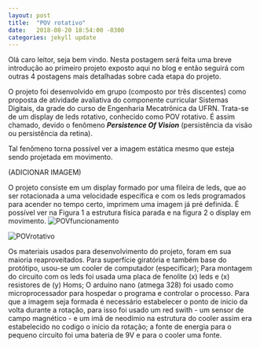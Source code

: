 ```yaml
---
layout: post
title:  "POV rotativo"
date:   2018-08-20 18:54:00 -0300
categories: jekyll update
---
```


Olá caro leitor, seja bem vindo. Nesta postagem será feita uma breve introdução ao primeiro projeto exposto aqui no blog e então seguirá com outras 4 postagens mais detalhadas sobre cada etapa do projeto.

O projeto foi desenvolvido em grupo (composto por três discentes) como proposta de atividade avaliativa do componente curricular Sistemas Digitais, da grade do curso de Engenharia Mecatrônica da UFRN. Trata-se de um display de leds rotativo, conhecido como POV rotativo. É assim chamado, devido o fenômeno ***Persistence Of Vision*** (persistência da visão ou persistência da retina). 

Tal fenômeno torna possível ver a imagem estática mesmo que esteja sendo projetada em movimento.

(ADICIONAR IMAGEM)


O projeto consiste em um display formado por uma fileira de leds, que ao ser rotacionada a uma velocidade específica e com os leds programados para acender no tempo certo, imprimem uma imagem já pré definida. É possível ver na Figura 1 a estrutura física parada e na figura 2 o display em movimento.
 ![POVfuncionamento](mariaelenasilveira.github.io/img/photo4954356484196640734.jpg)

 ![POVrotativo](mariaelenasilveira.github.io/img/photo4954356484196640733.jpg "POV rotativo estático")

Os materiais usados para desenvolvimento do projeto, foram em sua maioria reaproveitados.
Para superfície giratória e também base do protótipo, usou-se um cooler de computador (especificar);
Para montagem do circuito  com os leds foi usada uma placa de fenolite (x) leds e (x) resistores de (y) Homs;
O arduíno nano (atmega 328) foi usado como microprocessador para hospedar o programa e controlar o processo.
Para que a imagem seja formada é necessário estabelecer o ponto de inicio da volta durante a rotação, para isso foi usado um red swith - um sensor de campo magnético - e um imã de neodímio na estrutura do cooler assim era estabelecido no codigo o inicio da rotação; a fonte de energia para o pequeno circuito foi uma bateria de 9V e para o cooler uma fonte.

[jekyll-docs]: http://jekyllrb.com/docs/home
[jekyll-gh]:   https://github.com/jekyll/jekyll
[jekyll-talk]: https://talk.jekyllrb.com/
